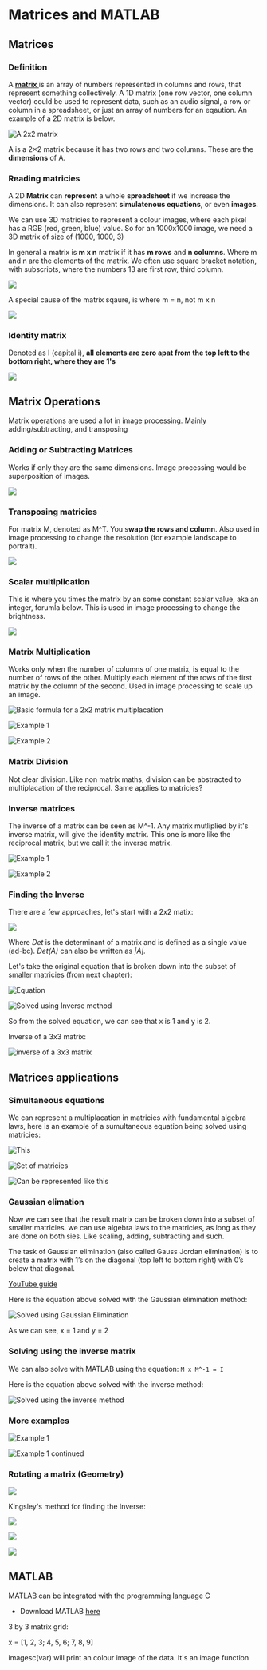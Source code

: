 # Matrices and MATLAB

## Matrices

### Definition

A [**matrix** ](https://www.mathsisfun.com/algebra/matrix-introduction.html)is an array of numbers represented in columns and rows, that represent something collectively. A 1D matrix \(one row vector, one column vector\) could be used to represent data, such as an audio signal, a row or column in a spreadsheet, or just an array of numbers for an eqaution. An example of a 2D matrix is below.

![A 2x2 matrix](../../../../.gitbook/assets/image%20%2817%29.png)

A is a 2×2 matrix because it has two rows and two columns. These are the **dimensions** of A.

### Reading matricies

A 2D **Matrix** can **represent** a whole **spreadsheet** if we increase the dimensions. It can also represent **simulatenous equations**, or even **images**.

We can use 3D matricies to represent a colour images, where each pixel has a RGB \(red, green, blue\) value. So for an 1000x1000 image, we need a 3D matrix of size of \(1000, 1000, 3\)

In general a matrix is **m x n** matrix if it has **m rows** and **n columns**. Where m and n are the elements of the matrix. We often use square bracket notation, with subscripts, where the numbers 13 are first row, third column.

![](../../../../.gitbook/assets/image%20%2838%29.png)

A special cause of the matrix sqaure, is where m = n, not m x n

![](../../../../.gitbook/assets/image%20%2815%29.png)

### Identity matrix

Denoted as I \(capital i\), **all elements are zero apat from the top left to the bottom right, where they are 1's**

![](../../../../.gitbook/assets/image%20%2843%29.png)

## Matrix Operations

Matrix operations are used a lot in image processing. Mainly adding/subtracting, and transposing

### Adding or Subtracting Matrices

Works if only they are the same dimensions. Image processing would be superposition of images.

![](../../../../.gitbook/assets/image%20%2822%29.png)

### Transposing matricies

For matrix M, denoted as M^T. You s**wap the rows and column**. Also used in image processing to change the resolution \(for example landscape to portrait\).

![](../../../../.gitbook/assets/image%20%2839%29.png)

### Scalar multiplication

This is where you times the matrix by an some constant scalar value, aka an integer, forumla below. This is used in image processing to change the brightness.

![](../../../../.gitbook/assets/image%20%2820%29.png)

### Matrix Multiplication

Works only when the number of columns of one matrix, is equal to the number of rows of the other. Multiply each element of the rows of the first matrix by the column of the second. Used in image processing to scale up an image.

![Basic formula for a 2x2 matrix multiplacation](../../../../.gitbook/assets/image%20%2816%29.png)

![Example 1](../../../../.gitbook/assets/image%20%2833%29.png)

![Example 2](../../../../.gitbook/assets/image%20%2824%29.png)

### Matrix Division

Not clear division. Like non matrix maths, division can be abstracted to multiplacation of the reciprocal. Same applies to matricies?

### Inverse matrices

The inverse of a matrix can be seen as M^-1. Any matrix mutliplied by it's inverse matrix, will give the identity matrix. This one is more like the reciprocal matrix, but we call it the inverse matrix.

![Example 1](../../../../.gitbook/assets/image%20%2819%29.png)

![Example 2](../../../../.gitbook/assets/image%20%2835%29.png)

### Finding the Inverse

There are a few approaches, let's start with a 2x2 matix:

![](../../../../.gitbook/assets/image%20%2837%29.png)

Where _Det_ is the determinant of a matrix and is defined as a single value \(ad-bc\). _Det\(A\)_ can also be written as _\|A\|._

Let's take the original equation that is broken down into the subset of smaller matricies \(from next chapter\):

![Equation](../../../../.gitbook/assets/image%20%2834%29.png)

![Solved using Inverse method](../../../../.gitbook/assets/image%20%2830%29.png)

So from the solved equation, we can see that x is 1 and y is 2.

Inverse of a 3x3 matrix:

![inverse of a 3x3 matrix](../../../../.gitbook/assets/image%20%2832%29.png)

## Matrices applications

### Simultaneous equations

We can represent a multiplacation in matricies with fundamental algebra laws, here is an example of a sumultaneous equation being solved using matricies:

![This](../../../../.gitbook/assets/image%20%2836%29.png)

![Set of matricies](../../../../.gitbook/assets/image%20%2841%29.png)

![Can be represented like this](../../../../.gitbook/assets/image%20%2829%29.png)

### Gaussian elimation

Now we can see that the result matrix can be broken down into a subset of smaller matricies. we can use algebra laws to the matricies, as long as they are done on both sies. Like scaling, adding, subtracting and such.

The task of Gaussian elimination \(also called Gauss Jordan elimination\) is to create a matrix with 1’s on the diagonal \(top left to bottom right\) with 0’s below that diagonal.

[YouTube guide](https://www.youtube.com/watch?v=2j5Ic2V7wq4%20
)

Here is the equation above solved with the Gaussian elimination method:

![Solved using Gaussian Elimination](../../../../.gitbook/assets/image%20%2827%29.png)

As we can see, x = 1 and y = 2

### Solving using the inverse matrix

We can also solve with MATLAB using the equation: `M x M^-1 = I`

Here is the equation above solved with the inverse method:

![Solved using the inverse method](../../../../.gitbook/assets/image%20%2831%29.png)

### More examples

![Example 1](../../../../.gitbook/assets/image%20%2818%29.png)

![Example 1 continued](../../../../.gitbook/assets/image%20%2821%29.png)

### Rotating a matrix \(Geometry\)

![](../../../../.gitbook/assets/image%20%2823%29.png)

Kingsley's method for finding the Inverse:

![](../../../../.gitbook/assets/image%20%2844%29.png)

![](../../../../.gitbook/assets/image%20%2840%29.png)

![](../../../../.gitbook/assets/image%20%2845%29.png)

## MATLAB



MATLAB can be integrated with the programming language C

* Download MATLAB [here](http://www.sussex.ac.uk/its/services/software/owncomputer/matlab_student)

3 by 3 matrix grid:

x = \[1, 2, 3; 4, 5, 6; 7, 8, 9\]

imagesc\(var\) will print an colour image of the data. It's an image function

